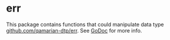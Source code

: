 # err
This package contains functions that could manipulate data type 
[github.com/qamarian-dtp/err](https://github.com/qamarian-dtp/err). See
[GoDoc](https://godoc.org/github.com/qamarian-lib/err) for more info.
